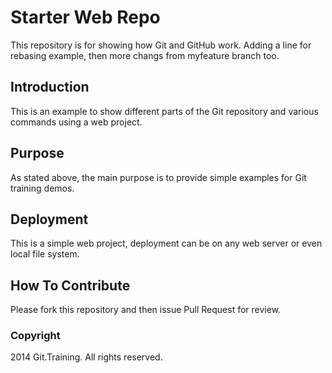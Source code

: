 # Starter Web Repo

This repository is for showing how Git and GitHub work. Adding a line for rebasing example, then more changs from myfeature branch too.

## Introduction
This is an example to show different parts of the Git repository and various commands using a web project.

## Purpose
As stated above, the main purpose is to provide simple examples for Git training demos.

## Deployment
This is a simple web project, deployment can be on any web server or even local file system.

## How To Contribute

Please fork this repository and then issue Pull Request for review.

### Copyright

2014 Git.Training. All rights reserved.